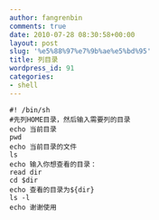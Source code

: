 ```yaml
---
author: fangrenbin
comments: true
date: 2010-07-28 08:30:58+00:00
layout: post
slug: '%e5%88%97%e7%9b%ae%e5%bd%95'
title: 列目录
wordpress_id: 91
categories:
- shell
---
```



    #! /bin/sh
    #先列HOME目录，然后输入需要列的目录
    echo 当前目录
    pwd
    echo 当前目录的文件
    ls
    echo 输入你想查看的目录：
    read dir
    cd $dir
    echo 查看的目录为${dir}
    ls -l
    echo 谢谢使用
